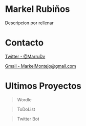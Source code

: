 # Markel Rubiños
Descripcion por rellenar

# Contacto
[Twitter - @MarruDv](http://twitter.com/MarruDv)

[Gmail - MarkelMontejo@gmail.com](mailto:markelmontejo@gmail.com)

# Ultimos Proyectos
> Wordle 

> ToDoList

> Twitter Bot



